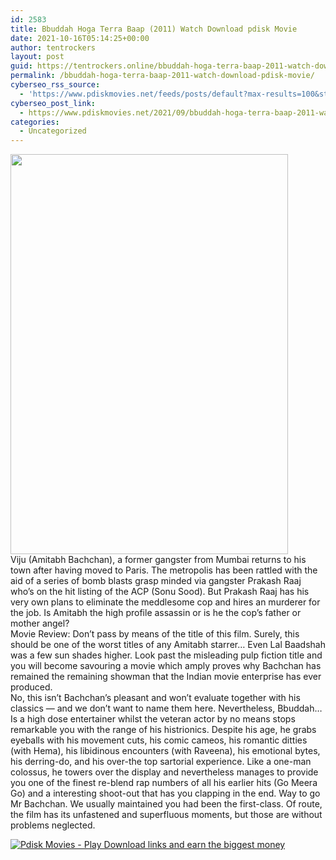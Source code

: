 ```yaml
---
id: 2583
title: Bbuddah Hoga Terra Baap (2011) Watch Download pdisk Movie
date: 2021-10-16T05:14:25+00:00
author: tentrockers
layout: post
guid: https://tentrockers.online/bbuddah-hoga-terra-baap-2011-watch-download-pdisk-movie/
permalink: /bbuddah-hoga-terra-baap-2011-watch-download-pdisk-movie/
cyberseo_rss_source:
  - 'https://www.pdiskmovies.net/feeds/posts/default?max-results=100&start-index=401'
cyberseo_post_link:
  - https://www.pdiskmovies.net/2021/09/bbuddah-hoga-terra-baap-2011-watch.html
categories:
  - Uncategorized
---
```

<div class="separator">
  <a href="https://1.bp.blogspot.com/-xDkROya21Oo/YUQ8X45kBtI/AAAAAAAAALY/zBgZjIK0xxwQ8CIy7ZsYneyB4P_U7ZCywCLcBGAsYHQ/s1153/fvfds.jpg" imageanchor="1"><img loading="lazy" border="0" data-original-height="1153" data-original-width="800" height="640" src="https://1.bp.blogspot.com/-xDkROya21Oo/YUQ8X45kBtI/AAAAAAAAALY/zBgZjIK0xxwQ8CIy7ZsYneyB4P_U7ZCywCLcBGAsYHQ/w444-h640/fvfds.jpg" width="444" /></a>
</div>



<div>
  <div>
    <span>Viju (Amitabh Bachchan), a former gangster from Mumbai returns to his town after having moved to Paris. The metropolis has been rattled with the aid of a series of bomb blasts grasp minded via gangster Prakash Raaj who&#8217;s on the hit listing of the ACP (Sonu Sood). But Prakash Raaj has his very own plans to eliminate the meddlesome cop and hires an murderer for the job. Is Amitabh the high profile assassin or is he the cop&#8217;s father or mother angel?</span>
  </div>
  
  <div>
    <span>Movie Review: Don&#8217;t pass by means of the title of this film. Surely, this should be one of the worst titles of any Amitabh starrer&#8230; Even Lal Baadshah was a few sun shades higher. Look past the misleading pulp fiction title and you will become savouring a movie which amply proves why Bachchan has remained the remaining showman that the Indian movie enterprise has ever produced.</span>
  </div>
  
  <div>
    <span>No, this isn&#8217;t Bachchan&#8217;s pleasant and won&#8217;t evaluate together with his classics &#8212; and we don&#8217;t want to name them here. Nevertheless, Bbuddah&#8230; Is a high dose entertainer whilst the veteran actor by no means stops remarkable you with the range of his histrionics. Despite his age, he grabs eyeballs with his movement cuts, his comic cameos, his romantic ditties (with Hema), his libidinous encounters (with Raveena), his emotional bytes, his derring-do, and his over-the top sartorial experience. Like a one-man colossus, he towers over the display and nevertheless manages to provide you one of the finest re-blend rap numbers of all his earlier hits (Go Meera Go) and a interesting shoot-out that has you clapping in the end. Way to go Mr Bachchan. We usually maintained you had been the first-class. Of route, the film has its unfastened and superfluous moments, but those are without problems neglected.</span>
  </div>
</div>

[![](https://1.bp.blogspot.com/-KJZYdQTn3nw/YS8VdIdXMyI/AAAAAAAAaw4/BR8dsGkpxw0T8C_4G4ALfMA7cP79KN3kwCLcBGAsYHQ/w400-h58/play_download_buttuons-removebg-preview.png "Pdisk Movies - Play Download links and earn the biggest money")](https://pdisklink.com/1/bnYybDYxMDAzMGlr?dn=1)
